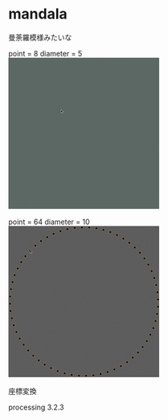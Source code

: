 # mandala

曼荼羅模様みたいな  

point = 8  diameter = 5  
![mandala](https://github.com/kkkkoyo/mandala/blob/gif/gif/mandala.gif)

point = 64  diameter = 10  
![mandala2](https://github.com/kkkkoyo/mandala/blob/gif/gif/mandala2.gif)
  
座標変換　　

processing 3.2.3
